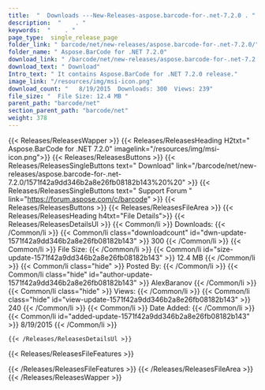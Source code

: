```yaml
---
title:  "  Downloads ---New-Releases-aspose.barcode-for-.net-7.2.0 . " 
description:  "    . " 
keywords:  "    . " 
page_type:  single_release_page
folder_link: " barcode/net/new-releases/aspose.barcode-for-.net-7.2.0/"
folder_name: " Aspose.BarCode for .NET 7.2.0"
download_link: " /barcode/net/new-releases/aspose.barcode-for-.net-7.2.0/1571f42a9dd346b2a8e26fb08182b143"
download_text: " Download"
Intro_text: " It contains Aspose.BarCode for .NET 7.2.0 release."
image_link: "/resources/img/msi-icon.png"
download_count: "   8/19/2015  Downloads: 300  Views: 239"
file_size: "  File Size: 12.4 MB "
parent_path: "barcode/net"
section_parent_path: "barcode/net"
weight: 378
---
```


{{< Releases/ReleasesWapper >}}
  {{< Releases/ReleasesHeading H2txt=" Aspose.BarCode for .NET 7.2.0" imagelink="/resources/img/msi-icon.png">}}
  {{< Releases/ReleasesButtons >}}
    {{< Releases/ReleasesSingleButtons text=" Download" link="/barcode/net/new-releases/aspose.barcode-for-.net-7.2.0/1571f42a9dd346b2a8e26fb08182b143%20%20" >}}
    {{< Releases/ReleasesSingleButtons text=" Support Forum " link="https://forum.aspose.com/c/barcode" >}}
  {{< Releases/ReleasesButtons >}}
  {{< Releases/ReleasesFileArea >}}
    {{< Releases/ReleasesHeading h4txt="File Details">}}
    {{< Releases/ReleasesDetailsUl >}}
            {{< Common/li  >}} Downloads: {{< /Common/li >}} 
      {{< Common/li class="downloadcount" id="dwn-update-1571f42a9dd346b2a8e26fb08182b143" >}} 300 {{< /Common/li >}} 
      {{< Common/li  >}} File Size: {{< /Common/li >}} 
      {{< Common/li id="size-update-1571f42a9dd346b2a8e26fb08182b143" >}} 12.4 MB {{< /Common/li >}} 
      {{< Common/li  class="hide" >}} Posted By: {{< /Common/li >}} 
      {{< Common/li class="hide" id="author-update-1571f42a9dd346b2a8e26fb08182b143" >}} AlexBaranov {{< /Common/li >}} 
      {{< Common/li class="hide"  >}} Views: {{< /Common/li >}} 
      {{< Common/li class="hide" id="view-update-1571f42a9dd346b2a8e26fb08182b143" >}} 240 {{< /Common/li >}} 
      {{< Common/li  >}} Date Added: {{< /Common/li >}} 
      {{< Common/li id="added-update-1571f42a9dd346b2a8e26fb08182b143" >}} 8/19/2015 {{< /Common/li >}} 

    {{< /Releases/ReleasesDetailsUl >}}

  {{< Releases/ReleasesFileFeatures >}}
      
  {{< /Releases/ReleasesFileFeatures >}}
 {{< /Releases/ReleasesFileArea >}}
{{< /Releases/ReleasesWapper >}}


